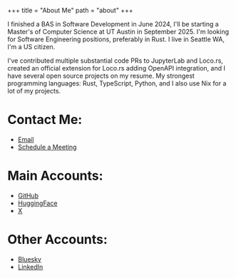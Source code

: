 +++
title = "About Me"
path = "about"
+++

I finished a BAS in Software Development in June 2024, I'll be starting a Master's of Computer Science at UT Austin in September 2025. I'm looking for Software Engineering positions, preferably in Rust. I live in Seattle WA, I'm a US citizen.

I've contributed multiple substantial code PRs to JupyterLab and Loco.rs, created an official extension for Loco.rs adding OpenAPI integration, and I have several open source projects on my resume. My strongest programming languages: Rust, TypeScript, Python, and I also use Nix for a lot of my projects.

# Contact Me:
- [Email](mailto:nexveridian@gmail.com)
- [Schedule a Meeting](https://calendly.com/nexveridian/main)

# Main Accounts:
- [GitHub](https://github.com/NexVeridian)
- [HuggingFace](https://huggingface.co/NexVeridian)
- [X](https://x.com/nexveridian)

# Other Accounts:
- [Bluesky](https://bsky.app/profile/nexveridian.bsky.social)
- [LinkedIn](https://www.linkedin.com/in/nexveridian)

